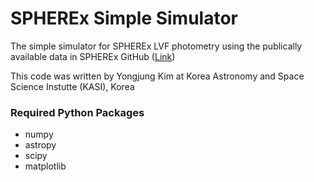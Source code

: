 # SPHEREx Simple Simulator

The simple simulator for SPHEREx LVF photometry using the publically available data in SPHEREx GitHub ([Link](https://github.com/SPHEREx/Public-products))

This code was written by Yongjung Kim at Korea Astronomy and Space Science Instutte (KASI), Korea

### Required Python Packages
- numpy
- astropy
- scipy
- matplotlib